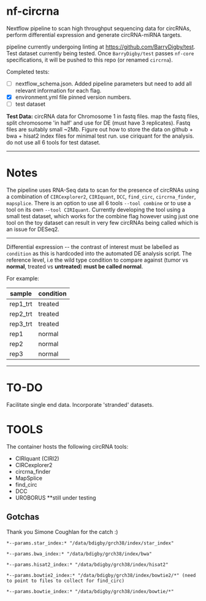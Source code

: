 # nf-circrna
Nextflow pipeline to scan high throughput sequencing data for circRNAs, perform differential expression and generate circRNA-miRNA targets.

pipeline currently undergoing linting at https://github.com/BarryDigby/test. Test dataset currently being tested. 
Once `BarryDigby/test` passes `nf-core` specifications, it will be pushed to this repo (or renamed `circrna`). 

Completed tests:

- [ ] nextflow_schema.json. Added pipeline parameters but need to add all relevant information for each flag. 
- [x] environment.yml file pinned version numbers. 
- [ ] test dataset

**Test Data:** circRNA data for Chromosome 1 in fastq files. map the fastq files, split chromosome 'in half' and use for DE (must have 3 replicates). Fastq files are suitably small ~2Mb. Figure out how to store the data on github + bwa + hisat2 index files for minimal test run. use ciriquant for the analysis. do not use all 6 tools for test dataset.
***

# Notes
The pipeline uses RNA-Seq data to scan for the presence of circRNAs using a combination of `CIRCexplorer2`, `CIRIquant`, `DCC`, `find_circ`, `circrna_finder`, `mapsplice`. There is an option to use all 6 tools `--tool combine` or to use a tool on its own `--tool CIRIquant`. Currently developing the tool using a small test dataset, which works for the combine flag however using just one tool on the toy dataset can result in very few circRNAs being called which is an issue for DESeq2.

***

Differential expression -- the contrast of interest must be labelled as `condition` as this is hardcoded into the automated DE analysis script. The reference level, i.e the wild type condition to compare against (tumor vs **normal**, treated vs **untreated**) **must be called normal**. 

For example:

| sample   	| condition 	|
|----------	|-----------	|
| rep1_trt 	| treated   	|
| rep2_trt 	| treated   	|
| rep3_trt 	| treated   	|
| rep1     	| normal    	|
| rep2     	| normal    	|
| rep3     	| normal    	|

***

# TO-DO
Facilitate single end data. 
Incorporate 'stranded' datasets.

# TOOLS
The container hosts the following circRNA tools:

- CIRIquant (CIRI2)
- CIRCexplorer2
- circrna_finder
- MapSplice
- find_circ
- DCC
- UROBORUS **still under testing

## Gotchas
Thank you Simone Coughlan for the catch :) 
```
*--params.star_index:* "/data/bdigby/grch38/index/star_index"

*--params.bwa_index:* "/data/bdigby/grch38/index/bwa"

*--params.hisat2_index:* "/data/bdigby/grch38/index/hisat2"

*--params.bowtie2_index:* "/data/bdigby/grch38/index/bowtie2/*" (need to point to files to collect for find_circ)

*--params.bowtie_index:* "/data/bdigby/grch38/index/bowtie/*" 
```

